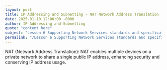 ```yaml
---
layout: post
title: IP Addressing and Subnetting - NAT Network Address Translation
date: 2025-01-10 12:00:00 -0000
author: IP Addressing and Subnetting
quote: "content here"
subject: "Lesson 6 Supporting Network Services standards and specifications"
permalink: "/Lesson 6 Supporting Network Services standards and specifications/IP Addressing and Subnetting/IP Addressing and Subnetting - NAT Network Address Translation"
---
```


NAT (Network Address Translation): NAT enables multiple devices on a private network to share a single public IP address, enhancing security and conserving IP address usage.
